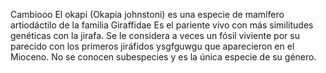 ﻿Cambiooo El okapi (Okapia johnstoni) es una especie de mamífero artiodáctilo de la familia Giraffidae
Es el pariente vivo con más similitudes genéticas con la jirafa. Se le considera a veces un fósil viviente por su parecido con los primeros jiráfidos
ysgfguwgu
que aparecieron en el Mioceno. No se conocen subespecies y es la única especie de su género. 